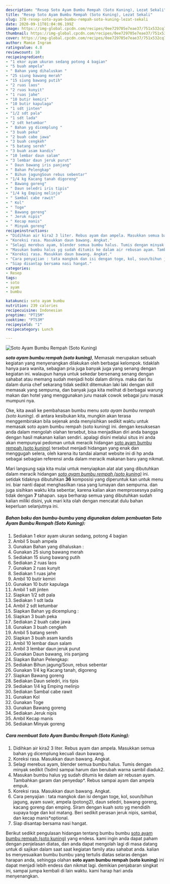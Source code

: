 ```yaml
---
description: "Resep Soto Ayam Bumbu Rempah (Soto Kuning), Lezat Sekali"
title: "Resep Soto Ayam Bumbu Rempah (Soto Kuning), Lezat Sekali"
slug: 378-resep-soto-ayam-bumbu-rempah-soto-kuning-lezat-sekali
date: 2020-09-11T01:04:06.199Z
image: https://img-global.cpcdn.com/recipes/0ee729705e7eae37/751x532cq70/soto-ayam-bumbu-rempah-soto-kuning-foto-resep-utama.jpg
thumbnail: https://img-global.cpcdn.com/recipes/0ee729705e7eae37/751x532cq70/soto-ayam-bumbu-rempah-soto-kuning-foto-resep-utama.jpg
cover: https://img-global.cpcdn.com/recipes/0ee729705e7eae37/751x532cq70/soto-ayam-bumbu-rempah-soto-kuning-foto-resep-utama.jpg
author: Mamie Ingram
ratingvalue: 4.8
reviewcount: 10
recipeingredient:
- "1 ekor ayam ukuran sedang potong 4 bagian"
- "5 buah ampela"
- " Bahan yang dihaluskan "
- "25 siung bawang merah"
- "15 siung bawang putih"
- "2 ruas laos"
- "2 ruas kunyit"
- "1 ruas jahe"
- "10 butir kemiri"
- "10 butir kapulaga"
- "1 sdt jinten"
- "1/2 sdt pala"
- "1 sdt lada"
- "2 sdt ketumbar"
- " Bahan yg dicemplung "
- "3 buah peka"
- "2 buah cabe jawa"
- "3 buah cengkeh"
- "5 batang sereh"
- "3 buah asam kandis"
- "10 lembar daun salam"
- "3 lembar daun jeruk purut"
- " Daun bawang iris panjang"
- " Bahan Pelengkap"
- " Bihun jagungSoun rebus sebentar"
- "1/4 kg Kacang tanah digoreng"
- " Bawang goreng"
- " Daun seledri iris tipis"
- "1/4 kg Emping melinjo"
- " Sambal cabe rawit"
- " Kol"
- " Toge"
- " Bawang goreng"
- " Jeruk nipis"
- " Kecap manis"
- " Minyak goreng"
recipeinstructions:
- "Didihkan air kira2 3 liter. Rebus ayam dan ampela. Masukkan semua bahan yg dicemplung kecuali daun bawang."
- "Koreksi rasa. Masukkan daun bawang. Angkat."
- "Selagi merebus ayam, blender semua bumbu halus. Tumis dengan minyak sedikit (1sdm) sampai harum dan berubah warna sambil diaduk2."
- "Masukan bumbu halus yg sudah ditumis ke dalam air rebusan ayam. Tambahkan garam dan penyedap*. Rebus sampai ayam dan ampela empuk."
- "Koreksi rasa. Masukkan daun bawang. Angkat."
- "Cara penyajian : tata mangkok dan isi dengan toge, kol, soun/bihun jagung, ayam suwir, ampela (potong2), daun seledri, bawang goreng, kacang goreng dan emping. Siram dengan kuah soto yg mendidih supaya toge dan kol matang. Beri sedikit perasan jeruk nipis, sambal, dan kecap manis*optional."
- "Siap disantap bersama nasi hangat."
categories:
- Resep
tags:
- soto
- ayam
- bumbu

katakunci: soto ayam bumbu 
nutrition: 239 calories
recipecuisine: Indonesian
preptime: "PT15M"
cooktime: "PT53M"
recipeyield: "1"
recipecategory: Lunch

---
```



![Soto Ayam Bumbu Rempah (Soto Kuning)](https://img-global.cpcdn.com/recipes/0ee729705e7eae37/751x532cq70/soto-ayam-bumbu-rempah-soto-kuning-foto-resep-utama.jpg)

<b><i>soto ayam bumbu rempah (soto kuning)</i></b>, Memasak merupakan sebuah kegiatan yang menyenangkan dilakukan oleh berbagai kelompok. tidaklah hanya para wanita, sebagian pria juga banyak juga yang senang dengan kegiatan ini. walaupun hanya untuk sekedar bersenang senang dengan sahabat atau memang sudah menjadi hobi dalam dirinya. maka dari itu dalam dunia chef sekarang tidak sedikit ditemukan laki laki dengan skill memasak yang sempurna, dan banyak juga kita melihat di berbagai warung makan dan hotel yang menggunakan juru masak cowok sebagai juru masak mumpuni nya.

Oke, kita awali ke pembahasan bumbu menu <i>soto ayam bumbu rempah (soto kuning)</i>. di antara kesibukan kita, mungkin akan terasa menggembirakan bila sejenak anda menyisihkan sedikit waktu untuk memasak soto ayam bumbu rempah (soto kuning) ini. dengan kesuksesan anda dalam mengolah olahan tersebut, bisa menjadikan diri anda bangga dengan hasil makanan kalian sendiri. apalagi disini melalui situs ini anda akan mempunyai pedoman untuk meracik hidangan <u>soto ayam bumbu rempah (soto kuning)</u> tersebut menjadi hidangan yang enak dan menggugah selera, oleh karena itu tandai alamat website ini di hp anda sebagai sebagian referensi anda dalam meracik makanan baru yang nikmat.




Mari langsung saja kita mulai untuk menyiapkan alat alat yang dibutuhkan dalam meracik hidangan <u><i>soto ayam bumbu rempah (soto kuning)</i></u> ini. setidak tidaknya dibutuhkan <b>36</b> komposisi yang diperuntuk kan untuk menu ini. biar nanti dapat menghasilkan rasa yang lumayan dan sempurna. dan juga sisihkan waktu kita sebentar, karena kalian akan memprosesnya paling tidak dengan <b>7</b> tahapan. saya berharap semua yang dibutuhkan sudah kalian miliki disini, yuk mari kita olah dengan mencatat dulu bahan keperluan selanjutnya ini.

<!--inarticleads1-->

##### Bahan baku dan bumbu-bumbu yang digunakan dalam pembuatan Soto Ayam Bumbu Rempah (Soto Kuning):

1. Sediakan 1 ekor ayam ukuran sedang, potong 4 bagian
1. Ambil 5 buah ampela
1. Gunakan  Bahan yang dihaluskan :
1. Gunakan 25 siung bawang merah
1. Sediakan 15 siung bawang putih
1. Sediakan 2 ruas laos
1. Gunakan 2 ruas kunyit
1. Sediakan 1 ruas jahe
1. Ambil 10 butir kemiri
1. Gunakan 10 butir kapulaga
1. Ambil 1 sdt jinten
1. Siapkan 1/2 sdt pala
1. Sediakan 1 sdt lada
1. Ambil 2 sdt ketumbar
1. Siapkan  Bahan yg dicemplung :
1. Siapkan 3 buah peka
1. Sediakan 2 buah cabe jawa
1. Gunakan 3 buah cengkeh
1. Ambil 5 batang sereh
1. Siapkan 3 buah asam kandis
1. Ambil 10 lembar daun salam
1. Ambil 3 lembar daun jeruk purut
1. Gunakan  Daun bawang, iris panjang
1. Siapkan  Bahan Pelengkap:
1. Sediakan  Bihun jagung/Soun, rebus sebentar
1. Gunakan 1/4 kg Kacang tanah, digoreng
1. Siapkan  Bawang goreng
1. Sediakan  Daun seledri, iris tipis
1. Sediakan 1/4 kg Emping melinjo
1. Sediakan  Sambal cabe rawit
1. Gunakan  Kol
1. Gunakan  Toge
1. Gunakan  Bawang goreng
1. Sediakan  Jeruk nipis
1. Ambil  Kecap manis
1. Sediakan  Minyak goreng




<!--inarticleads2-->

##### Cara membuat Soto Ayam Bumbu Rempah (Soto Kuning):

1. Didihkan air kira2 3 liter. Rebus ayam dan ampela. Masukkan semua bahan yg dicemplung kecuali daun bawang.
1. Koreksi rasa. Masukkan daun bawang. Angkat.
1. Selagi merebus ayam, blender semua bumbu halus. Tumis dengan minyak sedikit (1sdm) sampai harum dan berubah warna sambil diaduk2.
1. Masukan bumbu halus yg sudah ditumis ke dalam air rebusan ayam. Tambahkan garam dan penyedap*. Rebus sampai ayam dan ampela empuk.
1. Koreksi rasa. Masukkan daun bawang. Angkat.
1. Cara penyajian : tata mangkok dan isi dengan toge, kol, soun/bihun jagung, ayam suwir, ampela (potong2), daun seledri, bawang goreng, kacang goreng dan emping. Siram dengan kuah soto yg mendidih supaya toge dan kol matang. Beri sedikit perasan jeruk nipis, sambal, dan kecap manis*optional.
1. Siap disantap bersama nasi hangat.




Berikut sedikit pengulasan hidangan tentang bumbu bumbu <u>soto ayam bumbu rempah (soto kuning)</u> yang endess. kami ingin anda dapat paham dengan penjelasan diatas, dan anda dapat mengolah lagi di masa datang untuk di sajikan dalam saat saat kegiatan family atau sahabat anda. kalian bs menyesuaikan bumbu bumbu yang tertulis diatas selaras dengan harapan anda, sehingga olahan <b>soto ayam bumbu rempah (soto kuning)</b> ini dapat menjadi lebih endess dan nikmat lagi. demikian penjabaran singkat ini, sampai jumpa kembali di lain waktu. kami harap hari anda menyenangkan.

